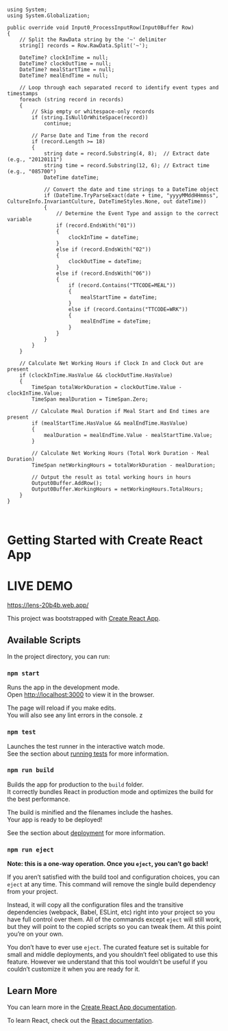 ```

using System;
using System.Globalization;

public override void Input0_ProcessInputRow(Input0Buffer Row)
{
    // Split the RawData string by the '~' delimiter
    string[] records = Row.RawData.Split('~');
    
    DateTime? clockInTime = null;
    DateTime? clockOutTime = null;
    DateTime? mealStartTime = null;
    DateTime? mealEndTime = null;

    // Loop through each separated record to identify event types and timestamps
    foreach (string record in records)
    {
        // Skip empty or whitespace-only records
        if (string.IsNullOrWhiteSpace(record))
            continue;

        // Parse Date and Time from the record
        if (record.Length >= 18)
        {
            string date = record.Substring(4, 8);  // Extract date (e.g., "20120111")
            string time = record.Substring(12, 6); // Extract time (e.g., "085700")
            DateTime dateTime;

            // Convert the date and time strings to a DateTime object
            if (DateTime.TryParseExact(date + time, "yyyyMMddHHmmss", CultureInfo.InvariantCulture, DateTimeStyles.None, out dateTime))
            {
                // Determine the Event Type and assign to the correct variable
                if (record.EndsWith("01"))
                {
                    clockInTime = dateTime;
                }
                else if (record.EndsWith("02"))
                {
                    clockOutTime = dateTime;
                }
                else if (record.EndsWith("06"))
                {
                    if (record.Contains("TTCODE=MEAL"))
                    {
                        mealStartTime = dateTime;
                    }
                    else if (record.Contains("TTCODE=WRK"))
                    {
                        mealEndTime = dateTime;
                    }
                }
            }
        }
    }

    // Calculate Net Working Hours if Clock In and Clock Out are present
    if (clockInTime.HasValue && clockOutTime.HasValue)
    {
        TimeSpan totalWorkDuration = clockOutTime.Value - clockInTime.Value;
        TimeSpan mealDuration = TimeSpan.Zero;

        // Calculate Meal Duration if Meal Start and End times are present
        if (mealStartTime.HasValue && mealEndTime.HasValue)
        {
            mealDuration = mealEndTime.Value - mealStartTime.Value;
        }

        // Calculate Net Working Hours (Total Work Duration - Meal Duration)
        TimeSpan netWorkingHours = totalWorkDuration - mealDuration;

        // Output the result as total working hours in hours
        Output0Buffer.AddRow();
        Output0Buffer.WorkingHours = netWorkingHours.TotalHours;
    }
}



```


# Getting Started with Create React App

# LIVE DEMO
https://lens-20b4b.web.app/

This project was bootstrapped with [Create React App](https://github.com/facebook/create-react-app).

## Available Scripts

In the project directory, you can run:

### `npm start`

Runs the app in the development mode.\
Open [http://localhost:3000](http://localhost:3000) to view it in the browser.

The page will reload if you make edits.\
You will also see any lint errors in the console.
z
### `npm test`

Launches the test runner in the interactive watch mode.\
See the section about [running tests](https://facebook.github.io/create-react-app/docs/running-tests) for more information.

### `npm run build`

Builds the app for production to the `build` folder.\
It correctly bundles React in production mode and optimizes the build for the best performance.

The build is minified and the filenames include the hashes.\
Your app is ready to be deployed!

See the section about [deployment](https://facebook.github.io/create-react-app/docs/deployment) for more information.

### `npm run eject`

**Note: this is a one-way operation. Once you `eject`, you can’t go back!**

If you aren’t satisfied with the build tool and configuration choices, you can `eject` at any time. This command will remove the single build dependency from your project.

Instead, it will copy all the configuration files and the transitive dependencies (webpack, Babel, ESLint, etc) right into your project so you have full control over them. All of the commands except `eject` will still work, but they will point to the copied scripts so you can tweak them. At this point you’re on your own.

You don’t have to ever use `eject`. The curated feature set is suitable for small and middle deployments, and you shouldn’t feel obligated to use this feature. However we understand that this tool wouldn’t be useful if you couldn’t customize it when you are ready for it.

## Learn More

You can learn more in the [Create React App documentation](https://facebook.github.io/create-react-app/docs/getting-started).

To learn React, check out the [React documentation](https://reactjs.org/).
